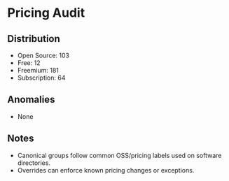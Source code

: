 # Pricing Audit

## Distribution
- Open Source: 103
- Free: 12
- Freemium: 181
- Subscription: 64

## Anomalies
- None

## Notes
- Canonical groups follow common OSS/pricing labels used on software directories.
- Overrides can enforce known pricing changes or exceptions.
